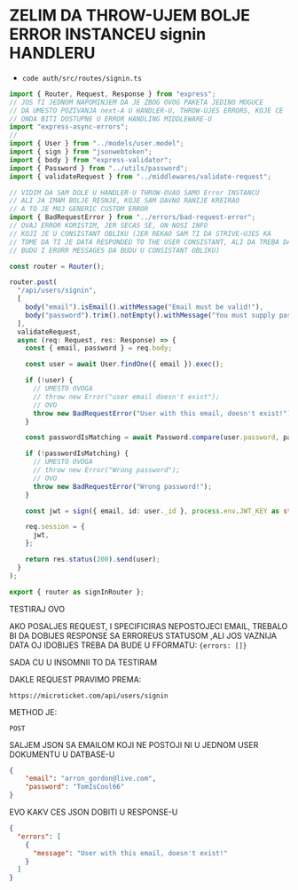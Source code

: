 # ZELIM DA THROW-UJEM BOLJE ERROR INSTANCEU signin HANDLERU

- `code auth/src/routes/signin.ts`

```ts
import { Router, Request, Response } from "express";
// JOS TI JEDNOM NAPOMINJEM DA JE ZBOG OVOG PAKETA JEDINO MOGUCE
// DA UMESTO POZIVANJA next-A U HANDLER-U, THROW-UJES ERRORS, KOJE CE
// ONDA BITI DOSTUPNE U ERROR HANDLING MIDDLEWARE-U
import "express-async-errors";
//
import { User } from "../models/user.model";
import { sign } from "jsonwebtoken";
import { body } from "express-validator";
import { Password } from "../utils/password";
import { validateRequest } from "../middlewares/validate-request";

// VIDIM DA SAM DOLE U HANDLER-U THROW-OVAO SAMO Error INSTANCU
// ALI JA IMAM BOLJE RESNJE, KOJE SAM DAVNO RANIJE KREIRAO
// A TO JE MOJ GENERIC CUSTOM ERROR
import { BadRequestError } from "../errors/bad-request-error";
// OVAJ ERROR KORISTIM, JER SECAS SE, ON NOSI INFO
// KOJI JE U CONSISTANT OBLIKU (JER REKAO SAM TI DA STRIVE-UJES KA
// TOME DA TI JE DATA RESPONDED TO THE USER CONSISTANT, ALI DA TREBA DA
// BUDU I ERORR MESSAGES DA BUDU U CONSISTANT OBLIKU)

const router = Router();

router.post(
  "/api/users/signin",
  [
    body("email").isEmail().withMessage("Email must be valid!"),
    body("password").trim().notEmpty().withMessage("You must supply password!"),
  ],
  validateRequest,
  async (req: Request, res: Response) => {
    const { email, password } = req.body;

    const user = await User.findOne({ email }).exec();

    if (!user) {
      // UMESTO OVOGA
      // throw new Error("user email doesn't exist");
      // OVO
      throw new BadRequestError("User with this email, doesn't exist!");
    }

    const passwordIsMatching = await Password.compare(user.password, password);

    if (!passwordIsMatching) {
      // UMESTO OVOGA
      // throw new Error("Wrong password");
      // OVO
      throw new BadRequestError("Wrong password!");
    }

    const jwt = sign({ email, id: user._id }, process.env.JWT_KEY as string);

    req.session = {
      jwt,
    };

    return res.status(200).send(user);
  }
);

export { router as signInRouter };

```

TESTIRAJ OVO

AKO POSALJES REQUEST, I SPECIFICIRAS NEPOSTOJECI EMAIL, TREBALO BI DA DOBIJES RESPONSE SA ERROREUS STATUSOM ,ALI JOS VAZNIJA DATA OJ IDOBIJES TREBA DA BUDE U FFORMATU: `{errors: []}`

SADA CU U INSOMNII TO DA TESTIRAM

DAKLE REQUEST PRAVIMO PREMA:

`https://microticket.com/api/users/signin`

METHOD JE:

`POST`

SALJEM JSON SA EMAILOM KOJI NE POSTOJI NI U JEDNOM USER DOKUMENTU U DATBASE-U

```json
{
	"email": "arron_gordon@live.com",
	"password": "TomIsCool66"
}
```

EVO KAKV CES JSON DOBITI U RESPONSE-U

```json
{
  "errors": [
    {
      "message": "User with this email, doesn't exist!"
    }
  ]
}
```
